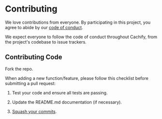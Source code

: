 # Contributing

We love contributions from everyone.
By participating in this project, you agree to abide by our [code of conduct](https://github.com/ThatGuyHughesy/cachify/blob/master/CODE_OF_CONDUCT.md).

We expect everyone to follow the code of conduct throughout Cachify, from the project's codebase to issue trackers.

## Contributing Code

Fork the repo.

When adding a new function/feature, please follow this checklist before submitting a pull request:

1) Test your code and ensure all tests are passing.

2) Update the README.md documentation (if necessary).

3) [Squash your commits](https://git-scm.com/docs/git-rebase#_interactive_mode).